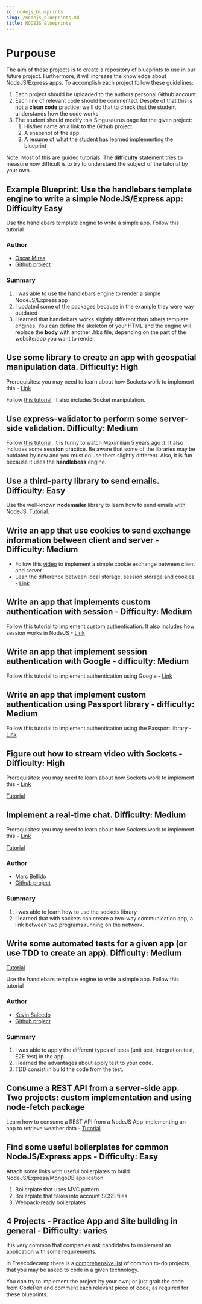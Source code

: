 ```yaml
---
id: nodejs_blueprints
slug: /nodejs_blueprints.md
title: NODEJS Blueprints
---
```


# Purpouse

The aim of these projects is to create a repository of blueprints to use in our future project. Furthermore, it will increase the knowledge about NodeJS/Express apps. To accomplish each project follow these guidelines:

1. Each project should be uploaded to the authors personal Github account
2. Each line of relevant code should be commented. Despite of that this is not a __clean code__ practice; we'll do that to check that the student understands how the code works
3. The student should modify this Singusaurus page for the given project:
   1. His/her name an a link to the Github project
   2. A snapshot of the app
   3. A resume of what the student has learned implementing the blueprint


Note: Most of this are guided tutorials. The __difficulty__ statement tries to measure how difficult is to try to understand the subject of the tutorial by your own.

## Example Blueprint: Use the handlebars template engine to write a simple NodeJS/Express app: Difficulty Easy

Use the handlebars template engine to write a simple app. Follow this tutorial

### Author

- [Oscar Miras](https://github.com/omiras/)
- [Github project](https://github.com/omiras/blueprint-handlebars-nodejs)

### Summary

1. I was able to use the handlebars engine to render a simple NodeJS/Express app
2. I updated some of the packages because in the example they were way outdated
3. I learned that handlebars works slightly different than others template engines. You can define the skeleton of your HTML and the engine will replace the __body__ with another .hbs file; depending on the part of the website/app you want to render. 

## Use some library to create an app with geospatial manipulation data. Difficulty: High

Prerequisites: you may need to learn about how Sockets work to implement this - [Link](https://www.youtube.com/watch?v=soerr09FYCw)

Follow [this tutorial](https://www.youtube.com/watch?v=Zy89Nj7tNNM). It also includes Socket manipulation. 

## Use express-validator to perform some server-side validation. Difficulty: Medium

Follow [this tutorial](https://www.youtube.com/watch?v=hE5zeEiVqpw). It is funny to watch Maximilian 5 years ago :). It also includes some __session__ practice. Be aware that some of the libraries may be outdated by now and you must do use them slightly different. Also, it is fun because it uses the __handlebeas__ engine. 

## Use a third-party library to send emails. Difficulty: Easy

Use the well-known __nodemailer__ library to learn how to send emails with NodeJS. [Tutorial](https://www.youtube.com/watch?v=wu-1LpCyu1Y).


## Write an app that use cookies to send exchange information between client and server - Difficulty: Medium

* Follow this [video](https://www.youtube.com/watch?v=2so3hh8n-3w) to implement a simple cookie exchange between client and server
* Lean the difference between local storage, session storage and cookies - [Link](https://www.youtube.com/watch?v=GihQAC1I39Q)

## Write an app that implements custom  authentication with session - Difficulty: Medium

Follow this tutorial to implement custom authentication. It also includes how session works in NodeJS - [Link](https://www.youtube.com/watch?v=Ud5xKCYQTjM)

## Write an app that implement session authentication with Google - difficulty: Medium

Follow this tutorial to implement authentication using Google - [Link](https://www.youtube.com/watch?v=Y2ec4KQ7mP8)

## Write an app that implement custom authentication using Passport library - difficulty: Medium

Follow this tutorial to implement authentication using the Passport library  - [Link](https://www.youtube.com/watch?v=-RCnNyD0L-s)

## Figure out how to stream video with Sockets - Difficulty: High

Prerequisites: you may need to learn about how Sockets work to implement this - [Link](https://www.youtube.com/watch?v=soerr09FYCw)

[Tutorial](https://www.youtube.com/watch?v=DvlyzDZDEq4&t=1554s)

## Implement a real-time chat. Difficulty: Medium

Prerequisites: you may need to learn about how Sockets work to implement this - [Link](https://www.youtube.com/watch?v=soerr09FYCw)

[Tutorial](https://www.youtube.com/watch?v=rxzOqP9YwmM)

### Author

- [Marc Bellido](https://github.com/mbellydo)
- [Github project](https://github.com/mbellydo/real-time-chat-app)

### Summary

1. I was able to learn how to use the sockets library
2. I learned that with sockets can create a two-way communication app, a link between two programs running on the network.

## Write some automated tests for a given app (or use TDD to create an app). Difficulty: Medium

[Tutorial](https://www.youtube.com/watch?v=r9HdJ8P6GQI)


Use the handlebars template engine to write a simple app. Follow this tutorial

### Author

- [Kevin Salcedo](https://github.com/kevinsalcedoUab)
- [Github project](https://github.com/kevinsalcedoUab/Blueprint-Test)

### Summary

1. I was able to apply the different types of tests (unit test, integration test, E2E test) in the app. 
2. I learned the advantages about apply test to your code.
3. TDD consist in build the code from the test.



## Consume a REST API from a server-side app. Two projects: custom implementation and using node-fetch package

Learn how to consume a REST API from a NodeJS App implementing an app to retrieve weather data - [Tutorial](https://www.youtube.com/watch?v=ZtLVbJk7KcM) 

## Find some useful boilerplates for common NodeJS/Express apps - Difficulty: Easy

Attach some links with useful boilerplates to build NodeJS/Express/MongoDB application

1. Boilerplate that uses MVC pattern
2. Boilerplate that takes into account SCSS files
3. Webpack-ready boilerplates

## 4 Projects - Practice App and Site building in general - Difficulty: varies

It is very common that companies ask candidates to implement an application with some requirements. 

In Freecodecamp there is a [comprehensive list](https://www.freecodecamp.org/learn/coding-interview-prep/#take-home-projects) of common to-do projects that you may be asked to code in a given technology.

You can try to implement the project by your own; or just grab the code from CodePen and comment each relevant piece of code; as required for these blueprints.




